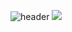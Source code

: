 ![header](https://capsule-render.vercel.app/api?type=wave&color=auto&height=300&section=header&text=Hello!&fontSize=90)
<img src="https://capsule-render.vercel.app/api?type=wave&color=auto&height=300&section=header&text=capsule%20render&fontSize=90" />
